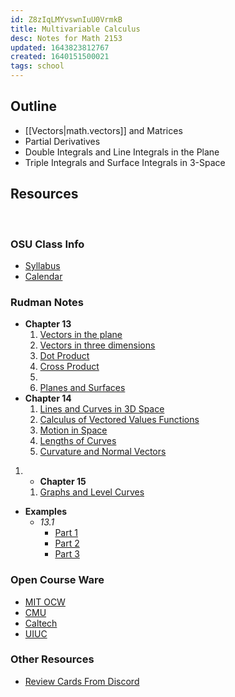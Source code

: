 ```yaml
---
id: Z8zIqLMYvswnIuU0VrmkB
title: Multivariable Calculus
desc: Notes for Math 2153
updated: 1643823812767
created: 1640151500021
tags: school
---
```

## Outline
- [[Vectors|math.vectors]] and Matrices
- Partial Derivatives
- Double Integrals and Line Integrals in the Plane
- Triple Integrals and Surface Integrals in 3-Space

## Resources 
<br>

### OSU Class Info
  - [Syllabus](/assets/spr22/MultiCalc/calc3syl.pdf)
  - [Calendar](/assets/spr22/MultiCalc/calc3cal.pdf)


### Rudman Notes
  - **Chapter 13**
    1. [Vectors in the plane](/assets/spr22/MultiCalc/13.1_Vectors_in_the_plane.pdf)
    2. [Vectors in three dimensions](/assets/spr22/MultiCalc/13.2_Vectors_in_three_dimensions.pdf)
    3. [Dot Product](/assets/spr22/MultiCalc/13.3_Dot_Product.pdf)
    4. [Cross Product](/assets/spr22/MultiCalc/13.4_Cross_products.pdf)
    5. 
    6. [Planes and Surfaces](/assets/spr22/MultiCalc/13.6_Planes_and_surfaces.pdf)
  - **Chapter 14**
    1. [Lines and Curves in 3D Space](/assets/spr22/MultiCalc/14.1_Lines_and_curves_in_space.pdf)
    2. [Calculus of Vectored Values Functions](/assets/spr22/MultiCalc/14.2_Calculus_of_vector-valued_functions.pdf)
    3. [Motion in Space](/assets/spr22/MultiCalc/14.3_Motion_in_space.pdf)
    4. [Lengths of Curves](/assets/spr22/MultiCalc/14.4_Lengths_of_curves.pdf)
    5. [Curvature and Normal Vectors](/assets/spr22/MultiCalc/14.5_Curvature_and_normal_vectors.pdf)
 1. - **Chapter 15**
    1. [Graphs and Level Curves](/assets/spr22/MultiCalc/15.1_Graphs_and_level_curves.pdf)
  - **Examples**
    - *13.1*
      - [Part 1](/assets/spr22/MultiCalc/13.1_example_pg_1.jpg)
      - [Part 2](/assets/spr22/MultiCalc/13.1_example_pg_2.jpg)
      - [Part 3](/assets/spr22/MultiCalc/13.1_example_pg_3.jpg)
  
### Open Course Ware
  - [MIT OCW](https://ocw.mit.edu/courses/mathematics/18-02sc-multivariable-calculus-fall-2010/index.htm)
  - [CMU](https://www.math.cmu.edu/~gautam/sj/teaching/2019-20/268-multid-calc/)
  - [Caltech](http://tamuz.caltech.edu/teaching/18.022/)
  - [UIUC](https://nmd.pages.math.illinois.edu/classes/2019/241/index.html)

### Other Resources

  - [Review Cards From Discord](/assets/spr22/MultiCalc/2153_rev_cards.pdf)

